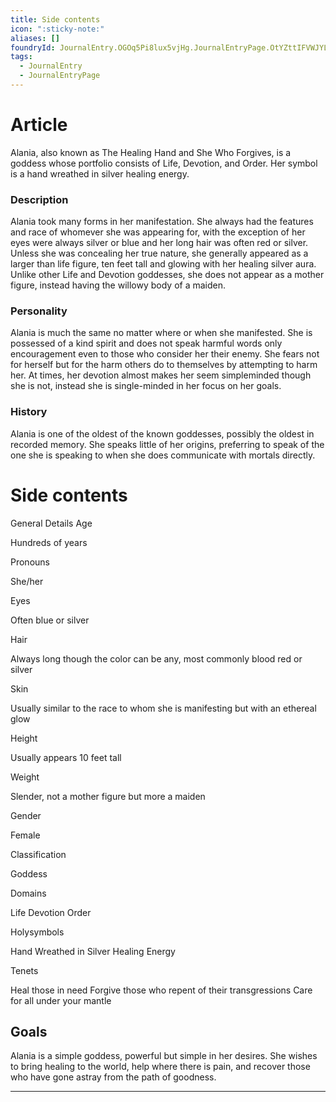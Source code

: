 ```yaml
---
title: Side contents
icon: ":sticky-note:"
aliases: []
foundryId: JournalEntry.OGOq5Pi8lux5vjHg.JournalEntryPage.OtYZttIFVWJYLQoe
tags:
  - JournalEntry
  - JournalEntryPage
---
```


# Article
Alania, also known as The Healing Hand and She Who Forgives, is a goddess whose portfolio consists of Life, Devotion, and Order. Her symbol is a hand wreathed in silver healing energy.

### Description

Alania took many forms in her manifestation. She always had the features and race of whomever she was appearing for, with the exception of her eyes were always silver or blue and her long hair was often red or silver. Unless she was concealing her true nature, she generally appeared as a larger than life figure, ten feet tall and glowing with her healing silver aura. Unlike other Life and Devotion goddesses, she does not appear as a mother figure, instead having the willowy body of a maiden.

### Personality

Alania is much the same no matter where or when she manifested. She is possessed of a kind spirit and does not speak harmful words only encouragement even to those who consider her their enemy. She fears not for herself but for the harm others do to themselves by attempting to harm her. At times, her devotion almost makes her seem simpleminded though she is not, instead she is single-minded in her focus on her goals.

### History

Alania is one of the oldest of the known goddesses, possibly the oldest in recorded memory. She speaks little of her origins, preferring to speak of the one she is speaking to when she does communicate with mortals directly.


# Side contents
General Details
Age

Hundreds of years

Pronouns

She/her

Eyes

Often blue or silver

Hair

Always long though the color can be any, most commonly blood red or silver

Skin

Usually similar to the race to whom she is manifesting but with an ethereal glow

Height

Usually appears 10 feet tall

Weight

Slender, not a mother figure but more a maiden

Gender

Female

Classification

Goddess

Domains

Life Devotion Order

Holysymbols

Hand Wreathed in Silver Healing Energy

Tenets

Heal those in need Forgive those who repent of their transgressions Care for all under your mantle

## Goals

Alania is a simple goddess, powerful but simple in her desires. She wishes to bring healing to the world, help where there is pain, and recover those who have gone astray from the path of goodness.

* * *